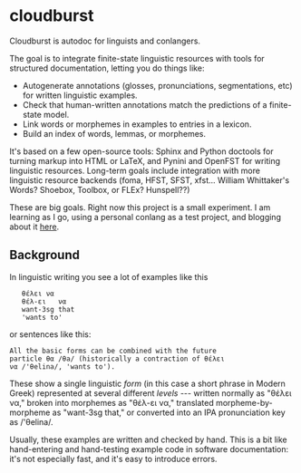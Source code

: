 # cloudburst

Cloudburst is autodoc for linguists and conlangers. 

The goal is to integrate finite-state linguistic resources with 
tools for structured documentation, letting you do things like:

* Autogenerate annotations (glosses, pronunciations, segmentations, 
  etc) for written linguistic examples.
* Check that human-written annotations match the predictions of 
  a finite-state model.
* Link words or morphemes in examples to entries in a lexicon.
* Build an index of words, lemmas, or morphemes.

It's based on a few open-source tools: Sphinx and Python doctools
for turning markup into HTML or LaTeX, and Pynini and OpenFST 
for writing linguistic 
resources. Long-term goals include integration with more linguistic 
resource backends (foma, HFST, SFST, xfst... William Whittaker's 
Words? Shoebox, Toolbox, or FLEx? Hunspell??)

These are big goals. Right now this project is a small experiment.
I am learning as I go, using a personal conlang as a test project,
and blogging about it [here](www.velleman.org/cloudburst). 

## Background

In linguistic writing you see a lot of examples like this

       θέλει να
       θέλ-ει   να
       want-3sg that
       'wants to'
    
or sentences like this:

    All the basic forms can be combined with the future 
    particle θα /θa/ (historically a contraction of θέλει 
    να /'θelina/, 'wants to'). 
    
These show a single linguistic *form* (in this case a short phrase in Modern Greek) 
represented at several different *levels* --- written normally as "θέλει να," 
broken into morphemes as "θέλ-ει να," translated morpheme-by-morpheme as "want-3sg that," 
or converted into an IPA pronunciation key as /'θelina/.

Usually, these examples are written and checked by hand. This is a bit like hand-entering
and hand-testing example code in software documentation: it's not especially fast, and it's 
easy to introduce errors. 
